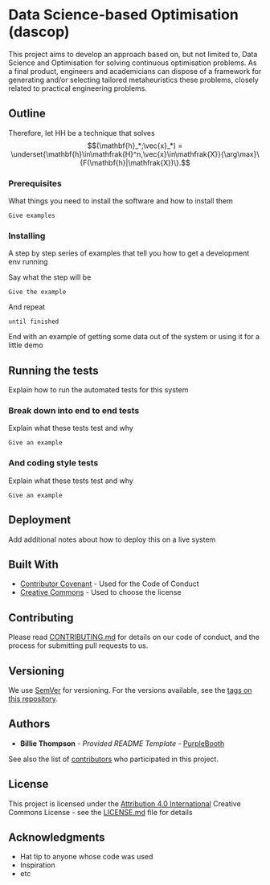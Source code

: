 # Data Science-based Optimisation (dascop)

This project aims to develop an approach based on, but not limited to, Data Science and Optimisation for solving continuous optimisation problems. As a final product, engineers and academicians can dispose of a framework for generating and/or selecting tailored metaheuristics these problems, closely related to practical engineering problems.

## Outline




Therefore, let HH be a technique that solves
$$(\mathbf{h}_*;\vec{x}_*) = \underset{\mathbf{h}\in\mathfrak{H}^n,\vec{x}\in\mathfrak{X}}{\arg\max}\{F(\mathbf{h}|\mathfrak{X})\}.$$

### Prerequisites

What things you need to install the software and how to install them

```
Give examples
```

### Installing

A step by step series of examples that tell you how to get a development env running

Say what the step will be

```
Give the example
```

And repeat

```
until finished
```

End with an example of getting some data out of the system or using it for a little demo

## Running the tests

Explain how to run the automated tests for this system

### Break down into end to end tests

Explain what these tests test and why

```
Give an example
```

### And coding style tests

Explain what these tests test and why

```
Give an example
```

## Deployment

Add additional notes about how to deploy this on a live system

## Built With

* [Contributor Covenant](https://www.contributor-covenant.org/) - Used for the Code of Conduct
* [Creative Commons](https://creativecommons.org/) - Used to choose the license

## Contributing

Please read [CONTRIBUTING.md](CONTRIBUTING.md) for details on our code of conduct, and the process for submitting pull requests to us.

## Versioning

We use [SemVer](http://semver.org/) for versioning. For the versions available, see the [tags on this repository](https://github.com/PurpleBooth/a-good-readme-template/tags).

## Authors

* **Billie Thompson** - *Provided README Template* - [PurpleBooth](https://github.com/PurpleBooth)

See also the list of [contributors](https://github.com/PurpleBooth/a-good-readme-template/contributors) who participated in this project.

## License

This project is licensed under the [Attribution 4.0 International](LICENSE.md) Creative Commons License - see the [LICENSE.md](LICENSE.md) file for details

## Acknowledgments

* Hat tip to anyone whose code was used
* Inspiration
* etc

